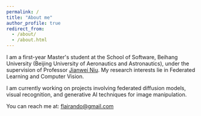 ```yaml
---
permalink: /
title: "About me"
author_profile: true
redirect_from: 
  - /about/
  - /about.html
---
```


I am a first-year Master's student at the School of Software, Beihang University (Beijing University of Aeronautics and Astronautics), under the supervision of Professor [Jianwei Niu](https://scholar.google.com/citations?hl=zh-CN&user=KOciOtEAAAAJ).
My research interests lie in Federated Learning and Computer Vision.

I am currently working on projects involving federated diffusion models, visual recognition, and generative AI techniques for image manipulation.

You can reach me at: flairando@gmail.com
